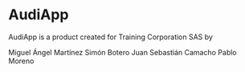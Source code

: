 # AudiApp
AudiApp is a product created for Training Corporation SAS by

Miguel Ángel Martínez
Simón Botero
Juan Sebastián Camacho
Pablo Moreno

